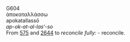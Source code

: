 G604  
ἀποκαταλλάσσω  
apokatallassō  
*ap-ok-at-al-las‘-so*  
From [575](g0575) and [2644](g2644) to *reconcile* *fully:* -
reconcile.  

